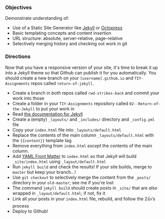 ### Objectives

Demonstrate understanding of:

* Use of a Static Site Generator like [Jekyll](http://jekyllrb.com) or [Octopress](http://octopress.org)
* Basic templating concepts and content insertion
* URL structure: absolute, server-relative, page-relative
* Selectively merging history and checking out work in git

### Directions

Now that you have a responsive version of your site, it's time to break it up into a Jekyll theme so that Github can publish it for you automatically. You should create a new branch on your `[username].github.io` and `TIY-Assignments` repos called `return-of-jekyll`.

* Create a branch in _both_ repos called `rwd-strikes-back` and commit your work into those
* Create a folder in your `TIY-Assignments` repository called `02--Return-of-the-Jekyll` to put your work in
* Read [the documentation for Jekyll](http://jekyllrb.com/docs/)
* Create a (empty) `_layouts/` and `_includes/` directory and `_config.yml` file
* Copy your `index.html` file into `_layouts/default.html`
* Replace the contents of the main column `_layouts/default.html` with the `{{content}}` template tag
* Remove everything from `index.html` _except_ the contents of the main column.
* Add [YAML Front Matter](http://jekyllrb.com/docs/frontmatter/) to `index.html` so that Jekyll will build `_site/index.html` using `_layout/default.html`
* Run `jekyll build` and check the results! If your site builds, merge to `master` but keep your branch...!
* Use `git checkout` to selectively merge the content from the `_posts/` directory in your `old-master`; see me if you're lost
* The command `jekyll build` should create posts in `_site/` that are _also_ wrapped in `_layout/default.html`; if not, fix it
* Link all your posts in your `index.html` file, rebuild, and follow the 2:+1:'s process
* Deploy to Github!


